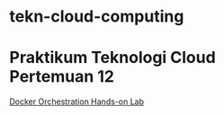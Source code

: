# tekn-cloud-computing
# Praktikum Teknologi Cloud Pertemuan 12

[Docker Orchestration Hands-on Lab](https://github.com/AnggitaAlbiantara/tekn-cloud-computing/blob/82e73b83f8a6f905f401bd5d36a857a44c7e9f0c/minggu-12/Docker-Orchestration-Hands-on-Lab.md)
